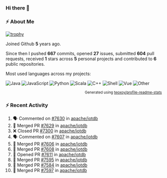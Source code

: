 ### Hi there 👋

### :zap: About Me

[![trophy](https://github-profile-trophy.vercel.app/?username=HTHou&theme=onedark)](https://github.com/ryo-ma/github-profile-trophy)
   
Joined Github **5** years ago.

Since then I pushed **667** commits, opened **27** issues, submitted **604** pull requests, received **1** stars across **5** personal projects and contributed to **6** public repositories.

Most used languages across my projects:

![Java](https://img.shields.io/static/v1?style=flat-square&label=%E2%A0%80&color=555&labelColor=%23b07219&message=Java%EF%B8%B194.4%25)
![JavaScript](https://img.shields.io/static/v1?style=flat-square&label=%E2%A0%80&color=555&labelColor=%23f1e05a&message=JavaScript%EF%B8%B11.4%25)
![Python](https://img.shields.io/static/v1?style=flat-square&label=%E2%A0%80&color=555&labelColor=%233572A5&message=Python%EF%B8%B10.7%25)
![Scala](https://img.shields.io/static/v1?style=flat-square&label=%E2%A0%80&color=555&labelColor=%23c22d40&message=Scala%EF%B8%B10.6%25)
![C++](https://img.shields.io/static/v1?style=flat-square&label=%E2%A0%80&color=555&labelColor=%23f34b7d&message=C%2B%2B%EF%B8%B10.6%25)
![Shell](https://img.shields.io/static/v1?style=flat-square&label=%E2%A0%80&color=555&labelColor=%2389e051&message=Shell%EF%B8%B10.4%25)
![Vue](https://img.shields.io/static/v1?style=flat-square&label=%E2%A0%80&color=555&labelColor=%2341b883&message=Vue%EF%B8%B10.3%25)
![Other](https://img.shields.io/static/v1?style=flat-square&label=%E2%A0%80&color=555&labelColor=%23ededed&message=Other%EF%B8%B11.2%25)

<p align="right"><sub>Generated using <a href="https://github.com/marketplace/actions/profile-readme-stats">teoxoy/profile-readme-stats</a></sub></p>


<!--![](https://github.com/HTHou/HTHou/blob/output/github-contribution-grid-snake.svg)-->

<!--![Haonan Hou's github stats](https://github-readme-stats.vercel.app/api?username=HTHou&count_private=true&show_icons=true&theme=onedark)-->

<!--![Haonan Hou's wakatime stats](https://github-readme-stats.vercel.app/api/wakatime?username=HTHou&layout=compact&theme=onedark)-->

<!--![Top Langs](https://github-readme-stats.vercel.app/api/top-langs/?username=HTHou&theme=onedark&layout=compact)-->

### :zap: Recent Activity
<!--START_SECTION:activity-->
1. 🗣 Commented on [#7630](https://github.com/apache/iotdb/issues/7630) in [apache/iotdb](https://github.com/apache/iotdb)
2. 🎉 Merged PR [#7629](https://github.com/apache/iotdb/pull/7629) in [apache/iotdb](https://github.com/apache/iotdb)
3. ❌ Closed PR [#7300](https://github.com/apache/iotdb/pull/7300) in [apache/iotdb](https://github.com/apache/iotdb)
4. 🗣 Commented on [#7607](https://github.com/apache/iotdb/issues/7607) in [apache/iotdb](https://github.com/apache/iotdb)
5. 🎉 Merged PR [#7606](https://github.com/apache/iotdb/pull/7606) in [apache/iotdb](https://github.com/apache/iotdb)
6. 🎉 Merged PR [#7608](https://github.com/apache/iotdb/pull/7608) in [apache/iotdb](https://github.com/apache/iotdb)
7. 💪 Opened PR [#7611](https://github.com/apache/iotdb/pull/7611) in [apache/iotdb](https://github.com/apache/iotdb)
8. 🎉 Merged PR [#7595](https://github.com/apache/iotdb/pull/7595) in [apache/iotdb](https://github.com/apache/iotdb)
9. 🎉 Merged PR [#7584](https://github.com/apache/iotdb/pull/7584) in [apache/iotdb](https://github.com/apache/iotdb)
10. 🎉 Merged PR [#7597](https://github.com/apache/iotdb/pull/7597) in [apache/iotdb](https://github.com/apache/iotdb)
<!--END_SECTION:activity-->

<!--
**HTHou/HTHou** is a ✨ _special_ ✨ repository because its `README.md` (this file) appears on your GitHub profile.

Here are some ideas to get you started:

- 🔭 I’m currently working on ...
- 🌱 I’m currently learning ...
- 👯 I’m looking to collaborate on ...
- 🤔 I’m looking for help with ...
- 💬 Ask me about ...
- 📫 How to reach me: ...
- 😄 Pronouns: ...
- ⚡ Fun fact: ...
-->
